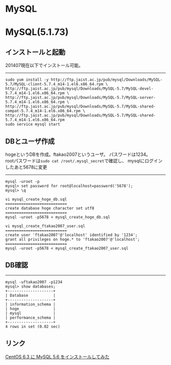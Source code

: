MySQL
==========
# MySQL(5.1.73)
## インストールと起動

201407現在以下でインストール可能。

---
    sudo yum install -y http://ftp.jaist.ac.jp/pub/mysql/Downloads/MySQL-5.7/MySQL-client-5.7.4_m14-1.el6.x86_64.rpm \
    http://ftp.jaist.ac.jp/pub/mysql/Downloads/MySQL-5.7/MySQL-devel-5.7.4_m14-1.el6.x86_64.rpm \
    http://ftp.jaist.ac.jp/pub/mysql/Downloads/MySQL-5.7/MySQL-server-5.7.4_m14-1.el6.x86_64.rpm \
    http://ftp.jaist.ac.jp/pub/mysql/Downloads/MySQL-5.7/MySQL-shared-compat-5.7.4_m14-1.el6.x86_64.rpm \
    http://ftp.jaist.ac.jp/pub/mysql/Downloads/MySQL-5.7/MySQL-shared-5.7.4_m14-1.el6.x86_64.rpm
    sudo service mysql start

## DBとユーザ作成
hogeというDBを作成。ftakao2007というユーザ。
パスワードは1234。  
rootパスワードは`sudo cat /root/.mysql_secret`で確認し、
mysqlにログインしたあと5678に変更

---
    mysql -uroot -p
    mysql> set password for root@localhost=password('5678');
    mysql> \q
    
    vi mysql_create_hoge_db.sql
    ===========================
    create database hoge character set utf8
    ===========================
    mysql -uroot -p5678 < mysql_create_hoge_db.sql
    
    vi mysql_create_ftakao2007_user.sql
    ===========================
    create user 'ftakao2007'@'localhost' identified by '1234';
    grant all privileges on hoge.* to 'ftakao2007'@'localhost';
    ===========================
    mysql -uroot -p5678 < mysql_create_ftakao2007_user.sql

## DB確認

---
    mysql -uftakao2007 -p1234
    mysql> show databases;
    +--------------------+
    | Database           |
    +--------------------+
    | information_schema |
    | hoge               |
    | mysql              |
    | performance_schema |
    +--------------------+
    4 rows in set (0.02 sec)

## リンク
[CentOS 6.3 に MySQL 5.6 をインストールしてみた](http://d.hatena.ne.jp/akishin999/20130207/1360241401)
